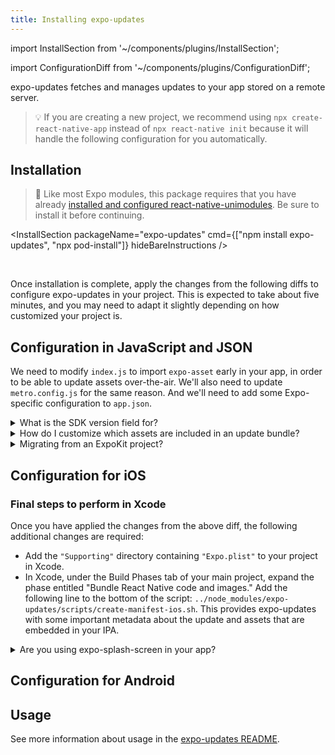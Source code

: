 ```yaml
---
title: Installing expo-updates
---
```


import InstallSection from '~/components/plugins/InstallSection';

import ConfigurationDiff from '~/components/plugins/ConfigurationDiff';

expo-updates fetches and manages updates to your app stored on a remote server.

> 💡 If you are creating a new project, we recommend using `npx create-react-native-app` instead of `npx react-native init` because it will handle the following configuration for you automatically.

## Installation

> 🚨 Like most Expo modules, this package requires that you have already [installed and configured react-native-unimodules](../../bare/installing-unimodules/). Be sure to install it before continuing.

<InstallSection packageName="expo-updates" cmd={["npm install expo-updates", "npx pod-install"]} hideBareInstructions />

<br />

Once installation is complete, apply the changes from the following diffs to configure expo-updates in your project. This is expected to take about five minutes, and you may need to adapt it slightly depending on how customized your project is.

## Configuration in JavaScript and JSON

We need to modify `index.js` to import `expo-asset` early in your app, in order to be able to update assets over-the-air. We'll also need to update `metro.config.js` for the same reason. And we'll need to add some Expo-specific configuration to `app.json`.

<ConfigurationDiff source="/static/diffs/expo-updates-js.diff" />

<details><summary>What is the SDK version field for?</summary>
<p>

Currently, all apps published to Expo's servers must be configured with a valid SDK version. We use the SDK version to determine which app binaries a particular update is compatible with. If your app has the `expo` package installed in package.json, your SDK version should match the major version number of this package. Otherwise, you can just use the latest Expo SDK version number (at least `38.0.0`).

</p>
</details>

<details><summary>How do I customize which assets are included in an update bundle?</summary>
<p>

If you have assets (such as images or other media) that are imported in your application code, and you would like these to be downloaded atomically as part of an update, add the `assetBundlePatterns` field under the `expo` key in your project's app.json. This field should be an array of file glob strings which point to the assets you want bundled. For example: `"assetBundlePatterns": ["**/*"]`

</p>
</details>

<details><summary>Migrating from an ExpoKit project?</summary>
<p>

If you're migrating from an ExpoKit project to the bare workflow with `expo-updates`, remove the `ios.publishBundlePath`, `ios.publishManifestPath`, `android.publishBundlePath`, and `android.publishManifestPath` keys from your app.json.

</p>
</details>

## Configuration for iOS

<ConfigurationDiff source="/static/diffs/expo-updates-ios.diff" />

### Final steps to perform in Xcode

Once you have applied the changes from the above diff, the following additional changes are required:

<div style={{marginTop: -10}} /> 

- Add the `"Supporting"` directory containing `"Expo.plist"` to your project in Xcode.
- In Xcode, under the Build Phases tab of your main project, expand the phase entitled "Bundle React Native code and images." Add the following line to the bottom of the script: `../node_modules/expo-updates/scripts/create-manifest-ios.sh`. This provides expo-updates with some important metadata about the update and assets that are embedded in your IPA.

<details><summary>Are you using expo-splash-screen in your app?</summary>
<p>

If you have `expo-splash-screen` installed in your bare workflow project, you'll need to make the following additional change to `AppDelegate.m`:

```diff
+#import <EXSplashScreen/EXSplashScreenService.h>
+#import <UMCore/UMModuleRegistryProvider.h>

 ...

 - (void)appController:(EXUpdatesAppController *)appController didStartWithSuccess:(BOOL)success
 {
   appController.bridge = [self initializeReactNativeApp];
+  EXSplashScreenService *splashScreenService = (EXSplashScreenService *)[UMModuleRegistryProvider getSingletonModuleForClass:[EXSplashScreenService class]];
+  [splashScreenService showSplashScreenFor:self.window.rootViewController];
 }
```


</p>
</details>


## Configuration for Android

<ConfigurationDiff source="/static/diffs/expo-updates-android.diff" />

## Usage

See more information about usage in the [expo-updates README](https://github.com/expo/expo/blob/master/packages/expo-updates/README.md).